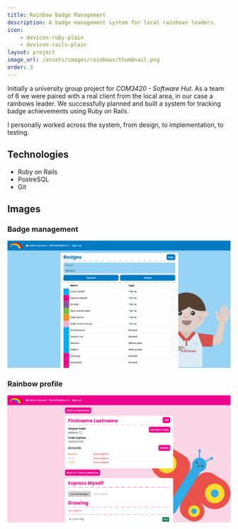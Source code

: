 ```yaml
---
title: Rainbow Badge Management
description: A badge management system for local rainbows leaders.
icon: 
    - devicon-ruby-plain
    - devicon-rails-plain
layout: project
image_url: /assets/images/rainbows/thumbnail.png
order: 3
---
```

Initially a university group project for *COM3420 - Software Hut*. As a team of 6 we were paired with a real client from the local area, in our case a rainbows leader. We successfully planned and built a system for tracking badge achievements using Ruby on Rails.  

I personally worked across the system, from design, to implementation, to testing.

## Technologies
- Ruby on Rails
- PostreSQL
- Git

## Images
### Badge management
![Badge Management](/assets/images/rainbows/badges.png)
### Rainbow profile
![Rainbow Profile](/assets/images/rainbows/profile.png)